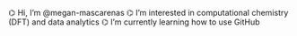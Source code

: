 ⌬ Hi, I’m @megan-mascarenas
⌬ I’m interested in computational chemistry (DFT) and data analytics
⌬ I’m currently learning how to use GitHub

<!---
megan-mascarenas/megan-mascarenas is a ✨ special ✨ repository because its `README.md` (this file) appears on your GitHub profile.
You can click the Preview link to take a look at your changes.
--->
